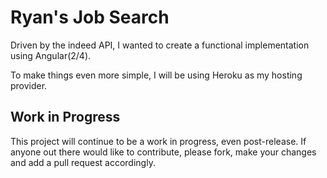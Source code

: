 # Ryan's Job Search

Driven by the indeed API, I wanted to create a functional implementation using Angular(2/4).

To make things even more simple, I will be using Heroku as my hosting provider. 

## Work in Progress
This project will continue to be a work in progress, even post-release. If anyone out there would like to contribute, please fork, make your changes and add a pull request accordingly. 
